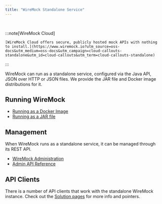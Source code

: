 ```yaml
---
title: "WireMock Standalone Service"
---
```


<!-- TODO: Review and update relative links for Starlight structure -->



<br>


:::note[WireMock Cloud]
        
    [WireMock Cloud offers secure, publicly hosted mock APIs with nothing to install.](https://www.wiremock.io?utm_source=oss-docs&utm_medium=oss-docs&utm_campaign=cloud-callouts-standalone&utm_id=cloud-callouts&utm_term=cloud-callouts-standalone)

:::

WireMock can run as a standalone service,
configured via the Java API, JSON over HTTP or JSON files.
We provide the JAR file and Docker image distributions for it.

## Running WireMock

- [Running as a Docker Image](docker/)
- [Running as a JAR file](java-jar/)

## Management

When WireMock runs as a standalone service, it can be managed through its REST API.

- [WireMock Administration](administration/)
- [Admin API Reference](./admin-api-reference/)

## API Clients

There is a number of API clients that work with the standalone WireMock instance.
Check out the [Solution pages](../) for more info and pointers.

